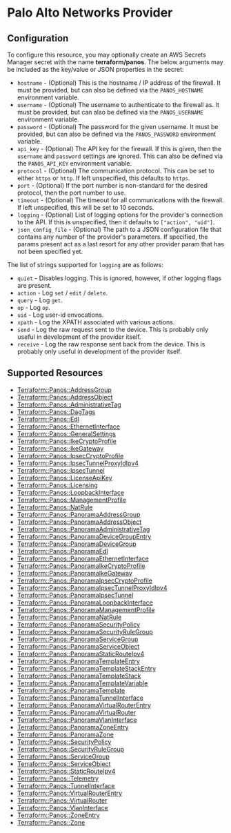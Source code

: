 # Palo Alto Networks Provider

## Configuration

To configure this resource, you may optionally create an AWS Secrets Manager secret with the name **terraform/panos**. The below arguments may be included as the key/value or JSON properties in the secret:

* `hostname` - (Optional) This is the hostname / IP address of the firewall.  It
  must be provided, but can also be defined via the `PANOS_HOSTNAME`
  environment variable.
* `username` - (Optional) The username to authenticate to the firewall as.  It
  must be provided, but can also be defined via the `PANOS_USERNAME`
  environment variable.
* `password` - (Optional) The password for the given username. It must be
  provided, but can also be defined via the `PANOS_PASSWORD` environment
  variable.
* `api_key` - (Optional) The API key for the firewall.  If this is given, then
  the `username` and `password` settings are ignored.  This can also be defined
  via the `PANOS_API_KEY` environment variable.
* `protocol` - (Optional) The communication protocol.  This can be set to
  either `https` or `http`.  If left unspecified, this defaults to `https`.  
* `port` - (Optional) If the port number is non-standard for the desired
  protocol, then the port number to use.
* `timeout` - (Optional) The timeout for all communications with the
  firewall.  If left unspecified, this will be set to 10 seconds.
* `logging` - (Optional) List of logging options for the provider's connection
  to the API.  If this is unspecified, then it defaults to
  `["action", "uid"]`.
* `json_config_file` - (Optional) The path to a JSON configuration file that
  contains any number of the provider's parameters.  If specified, the params
  present act as a last resort for any other provider param that has not been
  specified yet.

The list of strings supported for `logging` are as follows:

* `quiet` - Disables logging.  This is ignored, however, if other logging
  flags are present.
* `action` - Log `set` / `edit` / `delete`.
* `query` - Log `get`.
* `op` - Log `op`.
* `uid` - Log user-id envocations.
* `xpath` - Log the XPATH associated with various actions.
* `send` - Log the raw request sent to the device.  This is probably
  only useful in development of the provider itself.
* `receive` - Log the raw response sent back from the device.  This is probably
  only useful in development of the provider itself.


## Supported Resources

* [Terraform::Panos::AddressGroup](docs/providers/panos/AddressGroup.md)
* [Terraform::Panos::AddressObject](docs/providers/panos/AddressObject.md)
* [Terraform::Panos::AdministrativeTag](docs/providers/panos/AdministrativeTag.md)
* [Terraform::Panos::DagTags](docs/providers/panos/DagTags.md)
* [Terraform::Panos::Edl](docs/providers/panos/Edl.md)
* [Terraform::Panos::EthernetInterface](docs/providers/panos/EthernetInterface.md)
* [Terraform::Panos::GeneralSettings](docs/providers/panos/GeneralSettings.md)
* [Terraform::Panos::IkeCryptoProfile](docs/providers/panos/IkeCryptoProfile.md)
* [Terraform::Panos::IkeGateway](docs/providers/panos/IkeGateway.md)
* [Terraform::Panos::IpsecCryptoProfile](docs/providers/panos/IpsecCryptoProfile.md)
* [Terraform::Panos::IpsecTunnelProxyIdIpv4](docs/providers/panos/IpsecTunnelProxyIdIpv4.md)
* [Terraform::Panos::IpsecTunnel](docs/providers/panos/IpsecTunnel.md)
* [Terraform::Panos::LicenseApiKey](docs/providers/panos/LicenseApiKey.md)
* [Terraform::Panos::Licensing](docs/providers/panos/Licensing.md)
* [Terraform::Panos::LoopbackInterface](docs/providers/panos/LoopbackInterface.md)
* [Terraform::Panos::ManagementProfile](docs/providers/panos/ManagementProfile.md)
* [Terraform::Panos::NatRule](docs/providers/panos/NatRule.md)
* [Terraform::Panos::PanoramaAddressGroup](docs/providers/panos/PanoramaAddressGroup.md)
* [Terraform::Panos::PanoramaAddressObject](docs/providers/panos/PanoramaAddressObject.md)
* [Terraform::Panos::PanoramaAdministrativeTag](docs/providers/panos/PanoramaAdministrativeTag.md)
* [Terraform::Panos::PanoramaDeviceGroupEntry](docs/providers/panos/PanoramaDeviceGroupEntry.md)
* [Terraform::Panos::PanoramaDeviceGroup](docs/providers/panos/PanoramaDeviceGroup.md)
* [Terraform::Panos::PanoramaEdl](docs/providers/panos/PanoramaEdl.md)
* [Terraform::Panos::PanoramaEthernetInterface](docs/providers/panos/PanoramaEthernetInterface.md)
* [Terraform::Panos::PanoramaIkeCryptoProfile](docs/providers/panos/PanoramaIkeCryptoProfile.md)
* [Terraform::Panos::PanoramaIkeGateway](docs/providers/panos/PanoramaIkeGateway.md)
* [Terraform::Panos::PanoramaIpsecCryptoProfile](docs/providers/panos/PanoramaIpsecCryptoProfile.md)
* [Terraform::Panos::PanoramaIpsecTunnelProxyIdIpv4](docs/providers/panos/PanoramaIpsecTunnelProxyIdIpv4.md)
* [Terraform::Panos::PanoramaIpsecTunnel](docs/providers/panos/PanoramaIpsecTunnel.md)
* [Terraform::Panos::PanoramaLoopbackInterface](docs/providers/panos/PanoramaLoopbackInterface.md)
* [Terraform::Panos::PanoramaManagementProfile](docs/providers/panos/PanoramaManagementProfile.md)
* [Terraform::Panos::PanoramaNatRule](docs/providers/panos/PanoramaNatRule.md)
* [Terraform::Panos::PanoramaSecurityPolicy](docs/providers/panos/PanoramaSecurityPolicy.md)
* [Terraform::Panos::PanoramaSecurityRuleGroup](docs/providers/panos/PanoramaSecurityRuleGroup.md)
* [Terraform::Panos::PanoramaServiceGroup](docs/providers/panos/PanoramaServiceGroup.md)
* [Terraform::Panos::PanoramaServiceObject](docs/providers/panos/PanoramaServiceObject.md)
* [Terraform::Panos::PanoramaStaticRouteIpv4](docs/providers/panos/PanoramaStaticRouteIpv4.md)
* [Terraform::Panos::PanoramaTemplateEntry](docs/providers/panos/PanoramaTemplateEntry.md)
* [Terraform::Panos::PanoramaTemplateStackEntry](docs/providers/panos/PanoramaTemplateStackEntry.md)
* [Terraform::Panos::PanoramaTemplateStack](docs/providers/panos/PanoramaTemplateStack.md)
* [Terraform::Panos::PanoramaTemplateVariable](docs/providers/panos/PanoramaTemplateVariable.md)
* [Terraform::Panos::PanoramaTemplate](docs/providers/panos/PanoramaTemplate.md)
* [Terraform::Panos::PanoramaTunnelInterface](docs/providers/panos/PanoramaTunnelInterface.md)
* [Terraform::Panos::PanoramaVirtualRouterEntry](docs/providers/panos/PanoramaVirtualRouterEntry.md)
* [Terraform::Panos::PanoramaVirtualRouter](docs/providers/panos/PanoramaVirtualRouter.md)
* [Terraform::Panos::PanoramaVlanInterface](docs/providers/panos/PanoramaVlanInterface.md)
* [Terraform::Panos::PanoramaZoneEntry](docs/providers/panos/PanoramaZoneEntry.md)
* [Terraform::Panos::PanoramaZone](docs/providers/panos/PanoramaZone.md)
* [Terraform::Panos::SecurityPolicy](docs/providers/panos/SecurityPolicy.md)
* [Terraform::Panos::SecurityRuleGroup](docs/providers/panos/SecurityRuleGroup.md)
* [Terraform::Panos::ServiceGroup](docs/providers/panos/ServiceGroup.md)
* [Terraform::Panos::ServiceObject](docs/providers/panos/ServiceObject.md)
* [Terraform::Panos::StaticRouteIpv4](docs/providers/panos/StaticRouteIpv4.md)
* [Terraform::Panos::Telemetry](docs/providers/panos/Telemetry.md)
* [Terraform::Panos::TunnelInterface](docs/providers/panos/TunnelInterface.md)
* [Terraform::Panos::VirtualRouterEntry](docs/providers/panos/VirtualRouterEntry.md)
* [Terraform::Panos::VirtualRouter](docs/providers/panos/VirtualRouter.md)
* [Terraform::Panos::VlanInterface](docs/providers/panos/VlanInterface.md)
* [Terraform::Panos::ZoneEntry](docs/providers/panos/ZoneEntry.md)
* [Terraform::Panos::Zone](docs/providers/panos/Zone.md)
